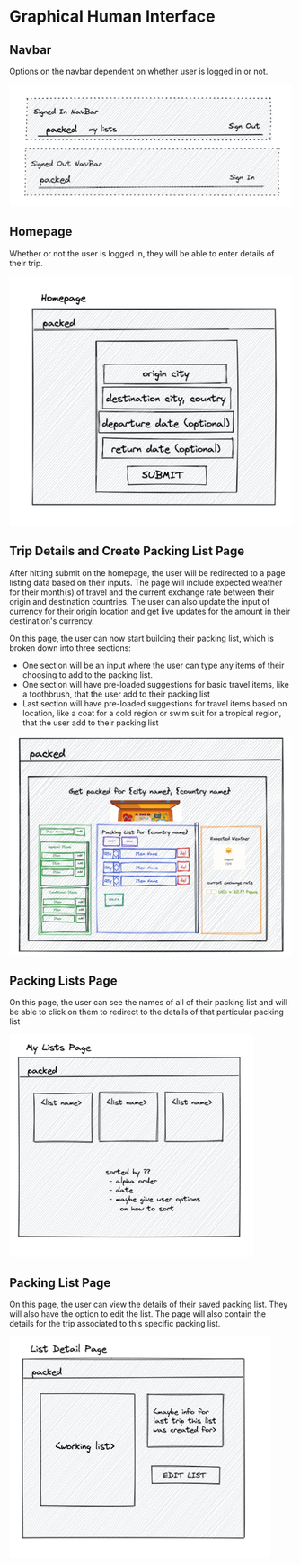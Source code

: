 # Graphical Human Interface

## Navbar

Options on the navbar dependent on whether user is logged in or not.

![navbar](wireframes/navbar.png)

## Homepage

Whether or not the user is logged in, they will be able to enter details of their trip.

![homepage](wireframes/trip_details_form.png)

## Trip Details and Create Packing List Page

After hitting submit on the homepage, the user will be redirected to a page listing data based on their inputs. The page will include expected weather for their month(s) of travel and the current exchange rate between their origin and destination countries. The user can also update the input of currency for their origin location and get live updates for the amount in their destination's currency.

On this page, the user can now start building their packing list, which is broken down into three sections:

- One section will be an input where the user can type any items of their choosing to add to the packing list.
- One section will have pre-loaded suggestions for basic travel items, like a toothbrush, that the user add to their packing list
- Last section will have pre-loaded suggestions for travel items based on location, like a coat for a cold region or swim suit for a tropical region, that the user add to their packing list

![packing list page](wireframes/updated_create_packing_list_page_3.png)

## Packing Lists Page

On this page, the user can see the names of all of their packing list and will be able to click on them to redirect to the details of that particular packing list

![packing lists](wireframes/packing_lists_page.png)

## Packing List Page

On this page, the user can view the details of their saved packing list. They will also have the option to edit the list. The page will also contain the details for the trip associated to this specific packing list.

![packing detail](wireframes/packing_list_detail.png)
